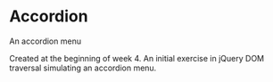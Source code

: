 # Accordion

An accordion menu

Created at the beginning of week 4. An initial exercise in jQuery DOM traversal simulating an accordion menu.

